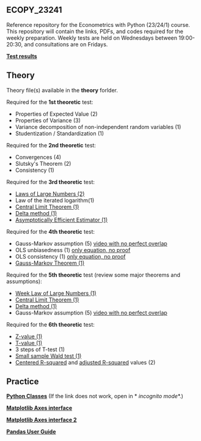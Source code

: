 ## ECOPY_23241

Reference repository for the Econometrics with Python (23/24/1) course. This repository will contain the links, PDFs,
and codes required for the weekly preparation.
Weekly tests are held on Wednesdays between 19:00-20:30, and consultations are on Fridays.

**[Test results](https://unineumannhu-my.sharepoint.com/:x:/g/personal/nagy_oliver_nje_hu/EbtPXHFYN41Pq-MzDgHbT9QBz8F39jjPzzNGev2eA6qd1w?e=bN6YUr)**

## Theory

Theory file(s) available in the **theory** forlder.

Required for the **1st theoretic** test:

* Properties of Expected Value (2)
* Properties of Variance (3)
* Variance decomposition of non-independent random variables (1)
* Studentization / Standardization (1)

Required for the **2nd theoretic** test:

* Convergences (4)
* Slutsky's Theorem (2)
* Consistency (1)

Required for the **3rd theoretic** test:

* [Laws of Large Numbers (2)](https://www.youtube.com/watch?v=ycuPP72_DVU)
* Law of the iterated logarithm(1)
* [Central Limit Theorem (1)](https://www.youtube.com/watch?v=zeJD6dqJ5lo)
* [Delta method (1)](https://www.youtube.com/watch?v=Tv1pEA8RngE)
* [Asymptotically Efficient Estimator (1)](https://www.youtube.com/watch?v=_iR4uG8MVpA)

Required for the **4th theoretic** test:

* Gauss-Markov assumption (5) [video with no perfect overlap](https://www.youtube.com/watch?v=QGrRRWUaT2o&list=PLqdN24UCw5hlIrdfErPUgnoIQC4U6cxiL&index=2)
* OLS unbiasedness (1) [only equation, no proof](https://www.youtube.com/watch?v=X9EkPwWPzSE&list=PLqdN24UCw5hlIrdfErPUgnoIQC4U6cxiL&index=7)
* OLS consistency (1) [only equation, no proof](https://www.youtube.com/watch?v=Zq-0MjeQDUs&list=PLqdN24UCw5hlIrdfErPUgnoIQC4U6cxiL&index=8)
* [Gauss-Markov Theorem (1)](https://www.youtube.com/watch?v=b-tJQ4ZSPu8&list=PLqdN24UCw5hlIrdfErPUgnoIQC4U6cxiL&index=10)

Required for the **5th theoretic** test (review some major theorems and assumptions):

* [Week Law of Large Numbers (1)](https://www.youtube.com/watch?v=ycuPP72_DVU)
* [Central Limit Theorem (1)](https://www.youtube.com/watch?v=zeJD6dqJ5lo)
* [Delta method (1)](https://www.youtube.com/watch?v=Tv1pEA8RngE)
* Gauss-Markov assumption (5) [video with no perfect overlap](https://www.youtube.com/watch?v=QGrRRWUaT2o&list=PLqdN24UCw5hlIrdfErPUgnoIQC4U6cxiL&index=2)

Required for the **6th theoretic** test:

* [Z-value (1)](https://www.youtube.com/watch?v=Wp2nVIzBsE8)
* [T-value (1)](https://www.youtube.com/watch?v=5ABpqVSx33I)
* 3 steps of T-test (1)
* [Small sample Wald test (1)](https://www.youtube.com/watch?v=l66kDWqloU0)
* [Centered R-squared](https://www.youtube.com/watch?v=bMccdk8EdGo) and [adjusted R-squared](https://www.youtube.com/watch?v=8W2fGkU5LYU) values (2)

## Practice

**[Python Classes](https://realpython.com/python3-object-oriented-programming/)** (If the link does not work, open in *
*incognito mode**.)

**[Matplotlib Axes interface](https://matplotlib.org/stable/api/axes_api.html)**

**[Matplotlib Axes interface 2](https://yuleii.github.io/2020/07/02/introduction-to-data-visualization-with-matplotlib.html)**

**[Pandas User Guide](https://pandas.pydata.org/docs/user_guide/index.html#user-guide)**
